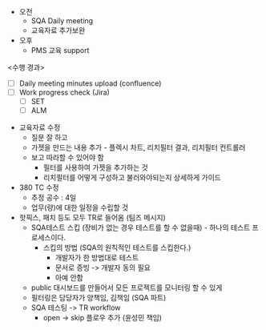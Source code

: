 - 오전
	- SQA Daily meeting
	- 교육자료 추가보완
- 오후
	- PMS 교육 support

<수행 경과>
- [ ] Daily meeting minutes upload (confluence)
- [ ] Work progress check (Jira)
	- [ ] SET
	- [ ] ALM

- 교육자료 수정
	- 질문 잘 하고 
	- 가젯을 만드는 내용 추가 - 플렉시 차트, 리치필터 결과, 리치필터 컨트롤러
	- 보고 따라할 수 있어야 함
		- 필터를 사용하여 가젯을 추가하는 것
		- 리치필터를 어떻게 구성하고 불러와야되는지 상세하게 가이드
- 380 TC 수정
	- 추정 공수 : 4일
	- 업무(량)에 대한 일정을 수립할 것
- 핫픽스, 패치 등도 모두 TR로 들어옴 (팀즈 메시지)
	- SQA테스트 스킵 (장비가 없는 경우 테스트를 할 수 없을때) - 하나의 테스트 프로세스이다.
		- 스킵의 방법 (SQA의 원칙적인 테스트를 스킵한다.)
			- 개발자가 한 방법대로 테스트
			- 문서로 증빙 -> 개발자 동의 필요
			- 아예 안함
	- public 대시보드를 만들어서 모든 프로젝트를 모니터링 할 수 있게
	- 필터링은 담당자가 양책임, 김책임 (SQA 파트)
	- SQA 테스팅 -> TR workflow
		- open -> skip 플로우 추가 (윤성민 책임)